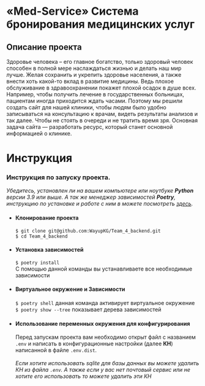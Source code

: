 # «Med-Service» Система бронирования медицинских услуг

## Описание проекта 
Здоровье человека – его главное богатство, только здоровый человек способен в полной мере наслаждаться жизнью и делать наш мир лучше. Желая сохранить и укрепить здоровье населения, а также внести хоть какой-то вклад в развитие медицины. Ведь плохое обслуживание в здравоохранении покажет плохой осадок в душе всех. Например, чтобы получить лечение в государственных больницах, пациентам иногда приходится ждать часами. Поэтому мы решили создать сайт для нашей клиники, чтобы людям было удобно записываться на консультацию к врачам, видеть результаты анализов и так далее. Чтобы не стоять в очереди и не тратить время зря. Основная задача сайта — разработать ресурс, который станет основной информацией о клинике.

# Инструкция
### Инструкция по запуску проекта.
  *Убедитесь, установлен ли на вашем компьютере или ноутбуке **Python** версии 3.9 или выше.
  А так же менеджер зависимостей **Poetry**, инструкцию по установке и работе с ним в можете посмотреть [здесь](https://www.youtube.com/watch?v=KOC0Gbo_0HY).*
    
- #### Клонирование проекта
  `$ git clone git@github.com:WayupKG/Team_4_backend.git` <br>
  `$ cd Team_4_backend`

- #### Установка зависимостей
  `$ poetry install` <br>
  С помощью данной команды вы устанавливаете все необходимые зависимости
 
  
- #### Виртуальное окружение и Зависимости
  `$ poetry shell` данная команда активирует виртуальное окружение <br>
  `$ poetry show --tree` показывает дерева зависимостей <br>

- #### Использование переменных окружения для конфигурирования
  Перед запускам проекта вам необходимо открыт файл с названием `.env` и написать в конфигурационные настройки (далее **КН**) написанной в файле `.env.dist`. <br><br>
  *Если хотите использовать sqlite для базы данных вы можете удалить КН из файла `.env`. А также если у вас нет почтовый сервис или не хотите его использовать то можете удалить эти КН*